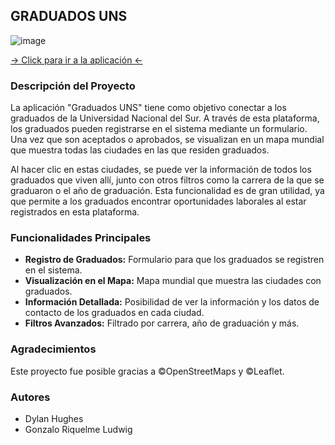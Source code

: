 ## GRADUADOS UNS
![image](https://github.com/user-attachments/assets/1344efcc-d473-41f3-85eb-1ba4f0f656e6)

[-> Click para ir a la aplicación <- ](https://graduados.vercel.app/)

### Descripción del Proyecto

La aplicación "Graduados UNS" tiene como objetivo conectar a los graduados de la Universidad Nacional del Sur. A través de esta plataforma, los graduados pueden registrarse en el sistema mediante un formulario. Una vez que son aceptados o aprobados, se visualizan en un mapa mundial que muestra todas las ciudades en las que residen graduados.

Al hacer clic en estas ciudades, se puede ver la información de todos los graduados que viven allí, junto con otros filtros como la carrera de la que se graduaron o el año de graduación. Esta funcionalidad es de gran utilidad, ya que permite a los graduados encontrar oportunidades laborales al estar registrados en esta plataforma.

### Funcionalidades Principales

- **Registro de Graduados:** Formulario para que los graduados se registren en el sistema.
- **Visualización en el Mapa:** Mapa mundial que muestra las ciudades con graduados.
- **Información Detallada:** Posibilidad de ver la información y los datos de contacto de los graduados en cada ciudad.
- **Filtros Avanzados:** Filtrado por carrera, año de graduación y más.

### Agradecimientos

Este proyecto fue posible gracias a ©OpenStreetMaps y ©Leaflet.

### Autores
- Dylan Hughes
- Gonzalo Riquelme Ludwig
